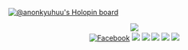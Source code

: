 [![@anonkyuhuu's Holopin board](https://holopin.io/api/user/board?user=anonkyuhuu)](https://holopin.io/@anonkyuhuu)
<p align="center">
  <a href="https://github.com/anonkyuhuu"><img src="https://avatars.githubusercontent.com/u/57594865?s=96?v=4&backgroundColor=%23ecf0f1&instagram=@anonkyuhuu&github=anonkyuhuu&pattern=leaf&colorPattern=%23eaeaea&borderRadius=50%" /><a> <br />
  <a href="https://facebook.com/anonkgans" target="_blank"><img src="https://img.shields.io/badge/-Facebook-1877f2?style=for-the-badge&logo=facebook&logoColor=white" alt="Facebook" /></a>
  <a href="https://instagram.com/anonkyuhuu" style="text-decoration: none;"><img src="https://img.shields.io/badge/instagram-%23E4405F?&style=for-the-badge&logo=instagram&logoColor=white"/></a>
  <a href="https://github.com/anonkyuhuu"><img src="https://github-readme-stats.vercel.app/api?username=anonkyuhuu&theme=tokyonight&include_all_commits=true&show_icons=true" /></a>
  <a href="https://github.com/anonkyuhuu"><img src="https://github-readme-stats.vercel.app/api/top-langs?username=anonkyuhuu&theme=tokyonight&layout=compact" /></a>
  <a href="https://github.com/anonkyuhuu"><img src="https://github-readme-streak-stats.herokuapp.com?user=anonkyuhuu&theme=tokyonight&hide_border=false&properties=background&border=%239611C5FF" /><a>
  <a href="https://github.com/anonkyuhuu"><img src="https://github-profile-trophy.vercel.app/?username=anonkyuhuu&theme=radical&margin-w=20&no-bg=true&no-frame=false" /><a>
</p>

